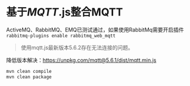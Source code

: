 # 基于*MQTT*.js整合MQTT

ActiveMQ、RabbitMQ、EMQ已测试通过，如果使用RabbitMq需要开启插件`rabbitmq-plugins enable rabbitmq_web_mqtt`

> 使用mqtt.js最新版本5.6.2存在无法连接的问题。

降低版本解决：https://unpkg.com/mqtt@5.6.1/dist/mqtt.min.js

```bash
mvn clean compile
mvn clean package
```

